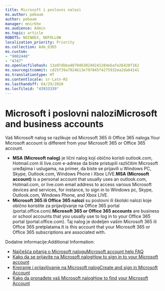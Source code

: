 ```yaml
---
title: Microsoft i poslovni nalozi
ms.author: pebaum
author: pebaum
manager: mnirkhe
ms.audience: Admin
ms.topic: article
ROBOTS: NOINDEX, NOFOLLOW
localization_priority: Priority
ms.collection: Adm_O365
ms.custom:
- "9002448"
- "4747"
ms.openlocfilehash: 13a97dbba48794630248241284ebafe26428f162
ms.sourcegitcommit: cd25f39a7924b13e797845f4275932ea2da64141
ms.translationtype: HT
ms.contentlocale: sr-Latn-RS
ms.lasthandoff: 04/29/2020
ms.locfileid: "43933339"
---
```

# <a name="microsoft-and-business-accounts"></a><span data-ttu-id="bdc13-102">Microsoft i poslovni nalozi</span><span class="sxs-lookup"><span data-stu-id="bdc13-102">Microsoft and business accounts</span></span>

<span data-ttu-id="bdc13-103">Vaš Microsoft nalog se razlikuje od Microsoft 365 ili Office 365 naloga.</span><span class="sxs-lookup"><span data-stu-id="bdc13-103">Your Microsoft account is different from your Microsoft 365 or Office 365 account.</span></span>

- <span data-ttu-id="bdc13-104">**MSA (Microsoft nalog)** je lični nalog koji obično koristi outlook.com, Hotmail.com ili live.com e-adrese da biste pristupili različitim Microsoft uređajima i uslugama, na primer, da biste se prijavili u Windows PC, Skype, Outlook.com, Windows Phone i Xbox LIVE.</span><span class="sxs-lookup"><span data-stu-id="bdc13-104">**MSA (Microsoft account)** is a personal account that usually uses an outlook.com, Hotmail.com, or live.com email address to access various Microsoft devices and services, for instance, to sign in to Windows pc, Skype, Outlook.com, Windows Phone, and Xbox LIVE.</span></span>
- <span data-ttu-id="bdc13-105">**Microsoft 365 ili Office 365 nalozi** su poslovni ili školski nalozi koje obično koristite za prijavljivanje na Office 365 portal (portal.office.com).</span><span class="sxs-lookup"><span data-stu-id="bdc13-105">**Microsoft 365 or Office 365 accounts** are business or school accounts that you usually use to log in to your Office 365 portal (portal.office.com).</span></span> <span data-ttu-id="bdc13-106">Taj nalog je dodeljen vašim Microsoft 365 ili Office 365 pretplatama.</span><span class="sxs-lookup"><span data-stu-id="bdc13-106">It is this account that your Microsoft 365 or Office 365 subscriptions are associated with.</span></span>

<span data-ttu-id="bdc13-107">Dodatne informacije:</span><span class="sxs-lookup"><span data-stu-id="bdc13-107">Additional Information:</span></span>

- [<span data-ttu-id="bdc13-108">Najčešća pitanja o Microsoft nalogu</span><span class="sxs-lookup"><span data-stu-id="bdc13-108">Microsoft account help FAQ</span></span>](https://support.microsoft.com/hub/4294457/microsoft-account-help) 
- [<span data-ttu-id="bdc13-109">Kako da se prijavite na Microsoft nalog</span><span class="sxs-lookup"><span data-stu-id="bdc13-109">How to sign in to your Microsoft account</span></span>](https://support.microsoft.com/help/4028195/microsoft-account-how-to-sign-in)
- [<span data-ttu-id="bdc13-110">Kreiranje i prijavljivanje na Microsoft nalog</span><span class="sxs-lookup"><span data-stu-id="bdc13-110">Create and sign in Microsoft Account</span></span>](https://account.microsoft.com/account)
- [<span data-ttu-id="bdc13-111">Kako da pronađete vaš Microsoft nalog</span><span class="sxs-lookup"><span data-stu-id="bdc13-111">How to find your Microsoft Account</span></span>](https://support.microsoft.com/help/13811/microsoft-account-how-to-find)
